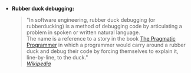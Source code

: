 * **Rubber duck debugging:**
  > "In software engineering, rubber duck debugging (or rubberducking) is a method of debugging code by articulating a problem in spoken or written natural language.  
  > The name is a reference to a story in the book [The Pragmatic Programmer](https://pragprog.com/titles/tpp20/the-pragmatic-programmer-20th-anniversary-edition/) in which a programmer would carry around a rubber duck and debug their code by forcing themselves to explain it, line-by-line, to the duck."  
  > *[Wikipedia](https://en.wikipedia.org/wiki/Rubber_duck_debugging)*
